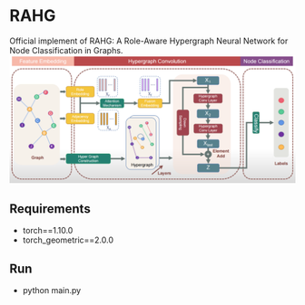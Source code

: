 # RAHG
Official implement of RAHG: A Role-Aware Hypergraph Neural Network for Node Classification in Graphs.
![RAHG](https://github.com/PreckLi/RAHG/blob/main/main_fig.PNG)
## Requirements
- torch==1.10.0  
- torch_geometric==2.0.0
## Run
- python main.py

